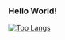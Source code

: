 ### Hello World!

[![Top Langs](https://github-readme-stats.vercel.app/api/top-langs/?username=Radinyn&theme=vision-friendly-dark)](https://github.com/anuraghazra/github-readme-stats)

<!--
**Radinyn/Radinyn** is a ✨ _special_ ✨ repository because its `README.md` (this file) appears on your GitHub profile.

Here are some ideas to get you started:

- 🔭 I’m currently working on ...
- 🌱 I’m currently learning ...
- 👯 I’m looking to collaborate on ...
- 🤔 I’m looking for help with ...
- 💬 Ask me about ...
- 📫 How to reach me: ...
- 😄 Pronouns: ...
- ⚡ Fun fact: ...
-->
